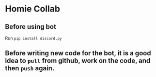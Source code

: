 # Homie Collab

## Before using bot
Run ``pip install discord.py``

## Before writing new code for the bot, it is a good idea to ``pull`` from github, work on the code, and then ``push`` again.
